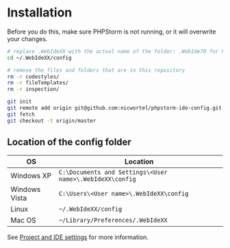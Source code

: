 # Installation

Before you do this, make sure PHPStorm is not running, or it will overwrite your changes.

```bash
# replace .WebIdeXX with the actual name of the folder: .WebIde70 for PHPStorm 7, .WebIde80 for PHPStorm 8.
cd ~/.WebIdeXX/config

# remove the files and folders that are in this repository
rm -r codestyles/
rm -r fileTemplates/
rm -r inspection/

git init
git remote add origin git@github.com:nicwortel/phpstorm-ide-config.git
git fetch
git checkout -t origin/master
```

## Location of the config folder

OS | Location
---|---------
Windows XP | `C:\Documents and Settings\<User name>\.WebIdeXX\config`
Windows Vista | `C:\Users\<User name>\.WebIdeXX\config`
Linux | `~/.WebIdeXX/config`
Mac OS | `~/Library/Preferences/.WebIdeXX`

See [Project and IDE settings](http://www.jetbrains.com/phpstorm/webhelp/project-and-ide-settings.html#d610183e276) for more information.
